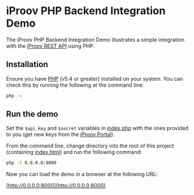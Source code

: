 # iProov PHP Backend Integration Demo

The iProov PHP Backend Integration Demo illustrates a simple integration with the [iProov REST API](https://secure.iproov.me/docs.html) using PHP.

## Installation
Ensure you have [PHP](http://php.net) (v5.4 or greater) installed on your system. You can check this by running the following at the command line:

```bash
php -v
```

## Run the demo

Set the `$api_key` and `$secret` variables in [index.php](./index.php) with the ones provided to you (get new keys from the [iProov Portal](https://portal.iproov.com)).

From the command line, change directory into the root of this project (containing [index.html](../index.html)) and run the following command:

```bash
php -S 0.0.0.0:8000
```

Now you can load the demo in a browser at the following URL:

[http://0.0.0.0:8000](http://0.0.0.0:8000)


